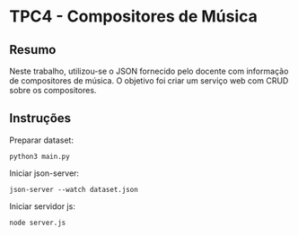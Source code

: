 # TPC4 - Compositores de Música

## Resumo

Neste trabalho, utilizou-se o JSON [](compositores.json) fornecido pelo docente com informação de compositores de música. O objetivo foi criar um serviço web com CRUD sobre os compositores.

## Instruções

Preparar dataset:

```code
python3 main.py
```

Iniciar json-server:

```code
json-server --watch dataset.json
```

Iniciar servidor js:

```code
node server.js
```
